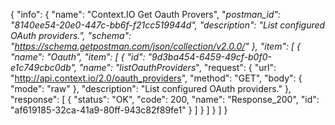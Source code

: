 {
  "info": {
    "name": "Context.IO Get Oauth Provers",
    "_postman_id": "8140ee54-20e0-447c-bb6f-f21cc519944d",
    "description": "List configured OAuth providers.",
    "schema": "https://schema.getpostman.com/json/collection/v2.0.0/"
  },
  "item": [
    {
      "name": "Oauth",
      "item": [
        {
          "id": "9d3ba454-6459-49cf-b0f0-e1c749cbc0db",
          "name": "listOauthProviders_",
          "request": {
            "url": "http://api.context.io/2.0/oauth_providers",
            "method": "GET",
            "body": {
              "mode": "raw"
            },
            "description": "List configured OAuth providers."
          },
          "response": [
            {
              "status": "OK",
              "code": 200,
              "name": "Response_200",
              "id": "af619185-32ca-41a9-80ff-943c82f89fe1"
            }
          ]
        }
      ]
    }
  ]
}